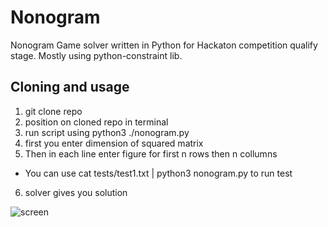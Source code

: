 # Nonogram
Nonogram Game solver written in Python for Hackaton competition qualify stage. Mostly using python-constraint lib.

## Cloning and usage
1. git clone repo
2. position on cloned repo in terminal
3. run script using python3 ./nonogram.py 
4. first you enter dimension of squared matrix
5. Then in each line enter figure for first n rows then n collumns
  - You can use cat tests/test1.txt | python3 nonogram.py to run test
6. solver gives you solution  


![screen](https://user-images.githubusercontent.com/56156364/144766436-49ec9e85-6af8-40a1-9e4d-d5ae97f0247b.jpg)
